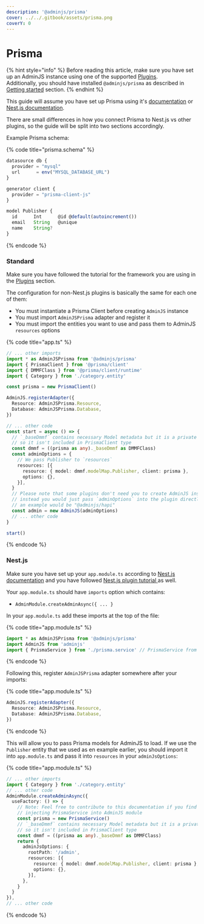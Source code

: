 ```yaml
---
description: '@adminjs/prisma'
cover: ../../.gitbook/assets/prisma.png
coverY: 0
---
```


# Prisma

{% hint style="info" %}
Before reading this article, make sure you have set up an AdminJS instance using one of the supported [Plugins](../plugins/).\
Additionally, you should have installed `@adminjs/prisma` as described in [Getting started](../getting-started.md) section.
{% endhint %}

This guide will assume you have set up Prisma using it's [documentation](https://www.prisma.io/docs/getting-started/quickstart) or [Nest.js documentation](https://docs.nestjs.com/recipes/prisma).

There are small differences in how you connect Prisma to Nest.js vs other plugins, so the guide will be split into two sections accordingly.

Example Prisma schema:

{% code title="prisma.schema" %}
```typescript
datasource db {
  provider = "mysql"
  url      = env("MYSQL_DATABASE_URL")
}

generator client {
  provider = "prisma-client-js"
}

model Publisher {
  id      Int      @id @default(autoincrement())
  email   String   @unique
  name    String?
}

```
{% endcode %}

### Standard

Make sure you have followed the tutorial for the framework you are using in the [Plugins](../plugins/) section.

The configuration for non-Nest.js plugins is basically the same for each one of them:

* You must instantiate a Prisma Client before creating `AdminJS` instance
* You must import `AdminJSPrisma` adapter and register it
* You must import the entities you want to use and pass them to AdminJS `resources` options

{% code title="app.ts" %}
```typescript
// ... other imports
import * as AdminJSPrisma from '@adminjs/prisma'
import { PrismaClient } from '@prisma/client'
import { DMMFClass } from '@prisma/client/runtime'
import { Category } from './category.entity'

const prisma = new PrismaClient()

AdminJS.registerAdapter({
  Resource: AdminJSPrisma.Resource,
  Database: AdminJSPrisma.Database,
})

// ... other code
const start = async () => {
  // `_baseDmmf` contains necessary Model metadata but it is a private method
  // so it isn't included in PrismaClient type
  const dmmf = ((prisma as any)._baseDmmf as DMMFClass)
  const adminOptions = {
    // We pass Publisher to `resources`
    resources: [{
      resource: { model: dmmf.modelMap.Publisher, client: prisma },
      options: {},
    }],
  }
  // Please note that some plugins don't need you to create AdminJS instance manually,
  // instead you would just pass `adminOptions` into the plugin directly,
  // an example would be "@adminjs/hapi"
  const admin = new AdminJS(adminOptions)
  // ... other code
}

start()
```
{% endcode %}

### Nest.js

Make sure you have set up your `app.module.ts` according to [Nest.js documentation](https://docs.nestjs.com/recipes/prisma) and you have followed [Nest.js plugin tutorial ](../plugins/nest.md)as well.

Your `app.module.ts` should have `imports` option which contains:

* `AdminModule.createAdminAsync({ ... }`

In your `app.module.ts` add these imports at the top of the file:

{% code title="app.module.ts" %}
```typescript
import * as AdminJSPrisma from '@adminjs/prisma'
import AdminJS from 'adminjs'
import { PrismaService } from './prisma.service' // PrismaService from Nest.js documentation
```
{% endcode %}

Following this, register `AdminJSPrisma` adapter somewhere after your imports:

{% code title="app.module.ts" %}
```typescript
AdminJS.registerAdapter({
  Resource: AdminJSPrisma.Resource,
  Database: AdminJSPrisma.Database,
})
```
{% endcode %}

This will allow you to pass Prisma models for AdminJS to load. If we use the `Publisher` entity that we used as en example earlier, you should import it into `app.module.ts` and pass it into `resources` in your `adminJsOptions`:

{% code title="app.module.ts" %}
```typescript
// ... other imports
import { Category } from './category.entity'
// ... other code
AdminModule.createAdminAsync({
  useFactory: () => {
    // Note: Feel free to contribute to this documentation if you find a Nest-way of
    // injecting PrismaService into AdminJS module
    const prisma = new PrismaService()
    // `_baseDmmf` contains necessary Model metadata but it is a private method
    // so it isn't included in PrismaClient type
    const dmmf = ((prisma as any)._baseDmmf as DMMFClass)
    return {
      adminJsOptions: {
        rootPath: '/admin',
        resources: [{
          resource: { model: dmmf.modelMap.Publisher, client: prisma },
          options: {},
        }],
      },
    }
  }
}),
// ... other code
```
{% endcode %}

